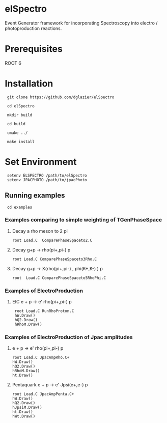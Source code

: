 # elSpectro 

Event Generator framework for incorporating Spectroscopy into electro / photoproduction reactions.

# Prerequisites

ROOT 6

# Installation

     git clone https://github.com/dglazier/elSpectro

     cd elSpectro

     mkdir build

     cd build

     cmake ../

     make install

# Set Environment

     setenv ELSPECTRO /path/to/elSpectro
     setenv JPACPHOTO /path/to/jpacPhoto

## Running examples

     cd examples

### Examples comparing to simple weighting of TGenPhaseSpace

1) Decay a rho meson to 2 pi

       root Load.C  ComparePhaseSpaceto2.C

2) Decay g+p -> rho(pi+,pi-) p

       root Load.C ComparePhaseSpaceto3Rho.C

3) Decay g+p -> X(rho(pi+,pi-) , phi(K+,K-) ) p

       root  Load.C ComparePhaseSpaceto5RhoPhi.C

### Examples of ElectroProduction

1) EIC e + p -> e' rho(pi+,pi-) p

        root Load.C RunRhoProton.C
        hW.Draw()
        hQ2.Draw()
        hRhoM.Draw()

### Examples of ElectroProduction of Jpac amplitudes

1) e + p -> e' rho(pi+,pi-) p

       root Load.C JpacAmpRho.C+
       hW.Draw()
       hQ2.Draw()
       hRhoM.Draw()
       ht.Draw()

2) Pentaquark e + p -> e' Jpsi(e+,e-) p

       root Load.C JpacAmpPenta.C+
       hW.Draw()
       hQ2.Draw()
       hJpsiM.Draw()
       ht.Draw()
       hWt.Draw()
